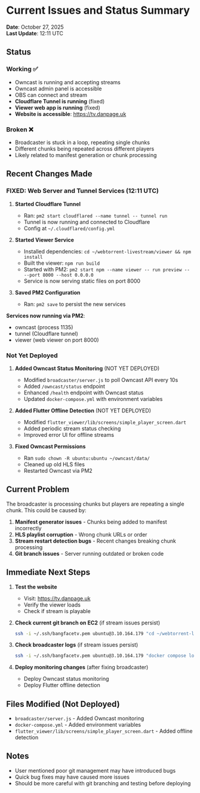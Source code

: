 # Current Issues and Status Summary

**Date**: October 27, 2025  
**Last Update**: 12:11 UTC

## Status

### Working ✅
- Owncast is running and accepting streams
- Owncast admin panel is accessible
- OBS can connect and stream
- **Cloudflare Tunnel is running** (fixed)
- **Viewer web app is running** (fixed)
- **Website is accessible**: https://tv.danpage.uk

### Broken ❌
- Broadcaster is stuck in a loop, repeating single chunks
- Different chunks being repeated across different players
- Likely related to manifest generation or chunk processing

## Recent Changes Made

### FIXED: Web Server and Tunnel Services (12:11 UTC)
1. **Started Cloudflare Tunnel**
   - Ran: `pm2 start cloudflared --name tunnel -- tunnel run`
   - Tunnel is now running and connected to Cloudflare
   - Config at `~/.cloudflared/config.yml`

2. **Started Viewer Service**
   - Installed dependencies: `cd ~/webtorrent-livestream/viewer && npm install`
   - Built the viewer: `npm run build`
   - Started with PM2: `pm2 start npm --name viewer -- run preview -- --port 8000 --host 0.0.0.0`
   - Service is now serving static files on port 8000

3. **Saved PM2 Configuration**
   - Ran: `pm2 save` to persist the new services

**Services now running via PM2**:
- owncast (process 1135)
- tunnel (Cloudflare tunnel)
- viewer (web viewer on port 8000)

### Not Yet Deployed
1. **Added Owncast Status Monitoring** (NOT YET DEPLOYED)
   - Modified `broadcaster/server.js` to poll Owncast API every 10s
   - Added `/owncast/status` endpoint
   - Enhanced `/health` endpoint with Owncast status
   - Updated `docker-compose.yml` with environment variables

2. **Added Flutter Offline Detection** (NOT YET DEPLOYED)
   - Modified `flutter_viewer/lib/screens/simple_player_screen.dart`
   - Added periodic stream status checking
   - Improved error UI for offline streams

3. **Fixed Owncast Permissions**
   - Ran `sudo chown -R ubuntu:ubuntu ~/owncast/data/`
   - Cleaned up old HLS files
   - Restarted Owncast via PM2

## Current Problem

The broadcaster is processing chunks but players are repeating a single chunk. This could be caused by:

1. **Manifest generator issues** - Chunks being added to manifest incorrectly
2. **HLS playlist corruption** - Wrong chunk URLs or order
3. **Stream restart detection bugs** - Recent changes breaking chunk processing
4. **Git branch issues** - Server running outdated or broken code

## Immediate Next Steps

1. **Test the website**
   - Visit: https://tv.danpage.uk
   - Verify the viewer loads
   - Check if stream is playable

2. **Check current git branch on EC2** (if stream issues persist)
   ```bash
   ssh -i ~/.ssh/bangfacetv.pem ubuntu@3.10.164.179 "cd ~/webtorrent-livestream && git status"
   ```

3. **Check broadcaster logs** (if stream issues persist)
   ```bash
   ssh -i ~/.ssh/bangfacetv.pem ubuntu@3.10.164.179 "docker compose logs broadcaster --tail 50"
   ```

4. **Deploy monitoring changes** (after fixing broadcaster)
   - Deploy Owncast status monitoring
   - Deploy Flutter offline detection

## Files Modified (Not Deployed)

- `broadcaster/server.js` - Added Owncast monitoring
- `docker-compose.yml` - Added environment variables
- `flutter_viewer/lib/screens/simple_player_screen.dart` - Added offline detection

## Notes

- User mentioned poor git management may have introduced bugs
- Quick bug fixes may have caused more issues
- Should be more careful with git branching and testing before deploying
